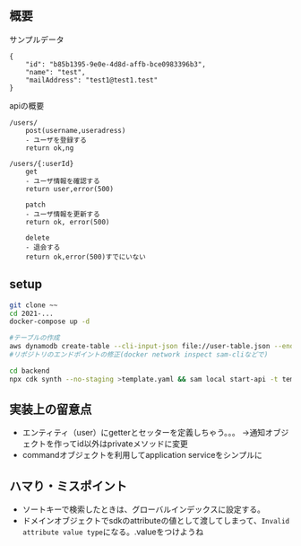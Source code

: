 
## 概要

サンプルデータ
```
{
    "id": "b85b1395-9e0e-4d8d-affb-bce0983396b3",
    "name": "test",
    "mailAddress": "test1@test1.test"
}
```

apiの概要
```
/users/
    post(username,useradress)
    - ユーザを登録する
    return ok,ng

/users/{:userId}
    get
    - ユーザ情報を確認する
    return user,error(500)

    patch
    - ユーザ情報を更新する
    return ok, error(500)

    delete
    - 退会する
    return ok,error(500)すでにいない
```


## setup

```bash
git clone ~~
cd 2021-...
docker-compose up -d

#テーブルの作成
aws dynamodb create-table --cli-input-json file://user-table.json --endpoint-url http://localhost:8000 --billing-mode PAY_PER_REQUEST
#リポジトリのエンドポイントの修正(docker network inspect sam-cliなどで)

cd backend
npx cdk synth --no-staging >template.yaml && sam local start-api -t template.yaml --docker-network sam-cli
```

## 実装上の留意点

- エンティティ（user）にgetterとセッターを定義しちゃう。。。
->通知オブジェクトを作ってid以外はprivateメソッドに変更
- commandオブジェクトを利用してapplication serviceをシンプルに

## ハマり・ミスポイント

- ソートキーで検索したときは、グローバルインデックスに設定する。
- ドメインオブジェクトでsdkのattributeの値として渡してしまって、`Invalid attribute value type`になる。.valueをつけようね